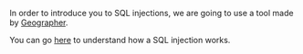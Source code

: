 In order to introduce you to SQL injections, we are going to use a tool made by [Geographer](https://github.com/geospace).

You can go [here](https://sql.oursin.eu/) to understand how a SQL injection works.
